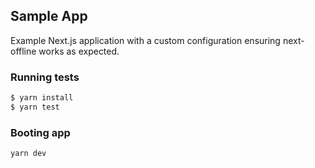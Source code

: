 ## Sample App

Example Next.js application with a custom configuration ensuring next-offline works as expected.

### Running tests
```sh
$ yarn install
$ yarn test
```

### Booting app

```sh
yarn dev
```

